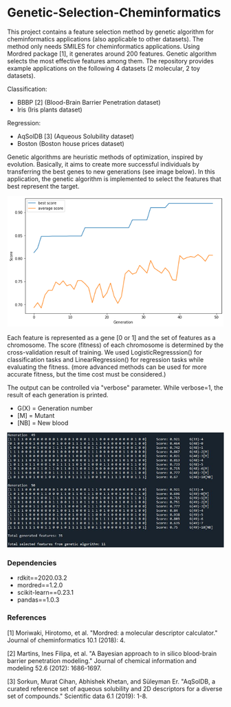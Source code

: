 # Genetic-Selection-Cheminformatics

This project contains a feature selection method by genetic algorithm for cheminformatics applications (also applicable to other datasets).  The method only needs SMILES for cheminformatics applications. Using Mordred package [1], it generates around 200 features. Genetic algorithm selects the most effective features among them. The repository provides example applications on the following 4 datasets (2 molecular, 2 toy datasets).

Classification:
- BBBP [2] (Blood-Brain Barrier Penetration dataset)
- Iris (Iris plants dataset)

Regression:
- AqSolDB [3] (Aqueous Solubility dataset)
- Boston (Boston house prices dataset)

Genetic algorithms are heuristic methods of optimization, inspired by evolution. Basically, it aims to create more successful individuals by transferring the best genes to new generations (see image below). In this application, the genetic algorithm is implemented to select the features that best represent the target.

![alt text](https://raw.githubusercontent.com/mcsorkun/Genetic-Selection-Cheminformatics/master/images/genetic-score-change.png)


Each feature is represented as a gene [0 or 1] and the set of features as a chromosome. The score (fitness) of each chromosome is determined by the cross-validation result of training. We used LogisticRegresssion() for classification tasks and LinearRegression() for regression tasks while evaluating the fitness. (more advanced methods can be used for more accurate fitness, but the time cost must be considered.)

The output can be controlled via "verbose" parameter. While verbose=1, the result of each generation is printed.

- G(X) = Generation number
- [M] = Mutant
- [NB] = New blood


![alt text](https://raw.githubusercontent.com/mcsorkun/Genetic-Selection-Cheminformatics/master/images/genetic-algorithm-feature-selection.jpg)


### Dependencies

- rdkit==2020.03.2
- mordred==1.2.0
- scikit-learn==0.23.1
- pandas==1.0.3

### References

[1] Moriwaki, Hirotomo, et al. "Mordred: a molecular descriptor calculator." Journal of cheminformatics 10.1 (2018): 4.

[2] Martins, Ines Filipa, et al. "A Bayesian approach to in silico blood-brain barrier penetration modeling." Journal of chemical information and modeling 52.6 (2012): 1686-1697.

[3] Sorkun, Murat Cihan, Abhishek Khetan, and Süleyman Er. "AqSolDB, a curated reference set of aqueous solubility and 2D descriptors for a diverse set of compounds." Scientific data 6.1 (2019): 1-8.



